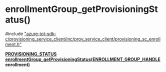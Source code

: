 # enrollmentGroup_getProvisioningStatus()

\#include ["azure-iot-sdk-c/provisioning_service_client/inc/prov_service_client/provisioning_sc_enrollment.h"](../iot-c-ref-provisioning-sc-enrollment-h.md)  

**[PROVISIONING_STATUS](#provisioning__sc__enrollment_8h_1a48d94db5bbc47b58882c5c23b95e87d7) [enrollmentGroup_getProvisioningStatus](#provisioning__sc__enrollment_8h_1ad6b1beed2f0689982fc48912f81ef7f2)([ENROLLMENT_GROUP_HANDLE](#provisioning__sc__enrollment_8h_1a708e4d11b8ea003be46d259a70c637bb) enrollment)**

